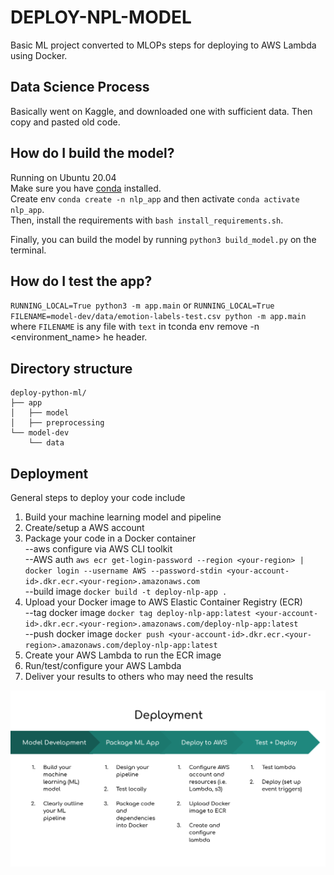 # DEPLOY-NPL-MODEL
Basic ML project converted to MLOPs steps for deploying to AWS Lambda using Docker.

## Data Science Process
Basically went on Kaggle, and downloaded one with sufficient data. Then copy and pasted old code. 

## How do I build the model?
Running on Ubuntu 20.04  
Make sure you have [conda](https://docs.conda.io/en/latest/miniconda.html) installed.  
Create env `conda create -n nlp_app` and then activate `conda activate nlp_app`.  
Then, install the requirements with `bash install_requirements.sh`.

Finally, you can build the model by running `python3 build_model.py` on the terminal.

## How do I test the app?

`RUNNING_LOCAL=True python3 -m app.main`
or
`RUNNING_LOCAL=True FILENAME=model-dev/data/emotion-labels-test.csv python -m app.main`
where `FILENAME` is any file with `text` in tconda env remove -n <environment_name>
he header.

## Directory structure

    deploy-python-ml/
    ├── app
    │   ├── model
    │   ├── preprocessing
    └── model-dev
        └── data

## Deployment

General steps to deploy your code include

1.  Build your machine learning model and pipeline
2.  Create/setup a AWS account
3.  Package your code in a Docker container  
--aws configure via AWS CLI toolkit  
--AWS auth `aws ecr get-login-password --region <your-region> | docker login --username AWS --password-stdin <your-account-id>.dkr.ecr.<your-region>.amazonaws.com`  
--build image `docker build -t deploy-nlp-app .`   
4.  Upload your Docker image to AWS Elastic Container Registry (ECR)  
--tag docker image `docker tag deploy-nlp-app:latest <your-account-id>.dkr.ecr.<your-region>.amazonaws.com/deploy-nlp-app:latest`  
--push docker image `docker push <your-account-id>.dkr.ecr.<your-region>.amazonaws.com/deploy-nlp-app:latest`  
5.  Create your AWS Lambda to run the ECR image  
6.  Run/test/configure your AWS Lambda  
7.  Deliver your results to others who may need the results  


![Deployment Process](images/diagram2.png)